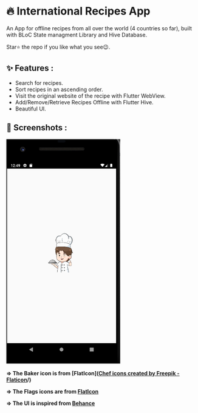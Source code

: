 # 🔥 International Recipes App

An App for offline recipes from all over the world (4 countries so far), built with BLoC State managment Library and Hive Database.

Star⭐ the repo if you like what you see😉.

## ✨ Features :
- Search for recipes.
- Sort recipes in an ascending order.
- Visit the original website of the recipe with Flutter WebView.
- Add/Remove/Retrieve Recipes Offline with Flutter Hive.
- Beautiful UI.

## 📸 Screenshots :

<img src="/splash apk.png" width="300">




**=> The Baker icon is from [FlatIcon](<a href="https://www.flaticon.com/free-icons/chef" title="chef icons">Chef icons created by Freepik - Flaticon</a>/)**

**=> The Flags icons are from [FlatIcon](https://www.flaticon.com/packs/flags-collection)**

**=> The UI is inspired from [Behance](https://www.behance.net/gallery/96301779/Mobile-App-Food-Recipe-Application)**





